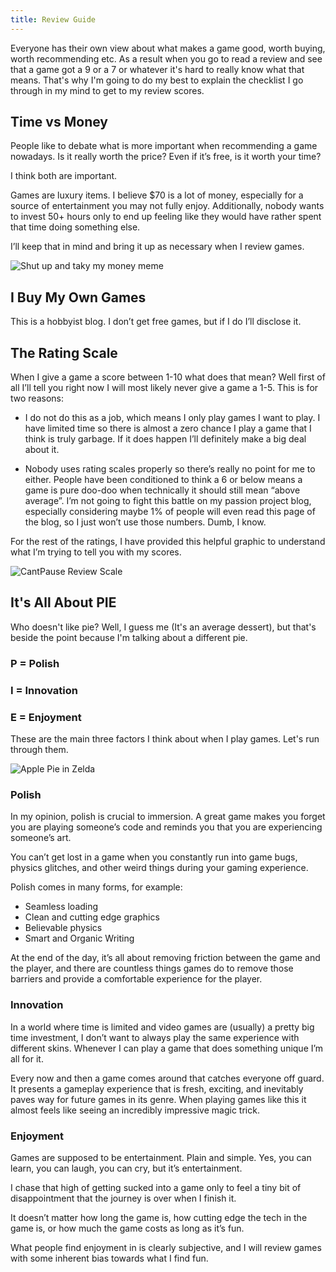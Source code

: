 ```yaml
---
title: Review Guide
---
```

Everyone has their own view about what makes a game good, worth buying, worth recommending etc. As a result when you go to read a review and see that a game got a 9 or a 7 or whatever it's hard to really know what that means. That's why I'm going to do my best to explain the checklist I go through in my mind to get to my review scores.

## Time vs Money

People like to debate what is more important when recommending a game nowadays. Is it really worth the price? Even if it’s free, is it worth your time?

I think both are important. 

Games are luxury items. I believe $70 is a lot of money, especially for a source of entertainment you may not fully enjoy.  Additionally, nobody wants to invest 50+ hours only to end up feeling like they would have rather spent that time doing something else. 

I’ll keep that in mind and bring it up as necessary when I review games.

![Shut up and taky my money meme](/img/takemymoney.jpg)



## I Buy My Own Games

This is a hobbyist blog. I don’t get free games, but if I do I’ll disclose it.

## The Rating Scale

When I give a game a score between 1-10 what does that mean? Well first of all I’ll tell you right now I will most likely never give a game a 1-5. This is for two reasons:

* I do not do this as a job, which means I only play games I want to play. I have limited time so there is almost a zero chance I play a game that I think is truly garbage. If it does happen I’ll definitely make a big deal about it.



* Nobody uses rating scales properly so there’s really no point for me to either. People have been conditioned to think a 6 or below means a game is pure doo-doo when technically it should still mean “above average”. I’m not going to fight this battle on my passion project blog, especially considering maybe 1% of people will even read this page of the blog, so I just won’t use those numbers. Dumb, I know.

For the rest of the ratings, I have provided this helpful graphic to understand what I’m trying to tell you with my scores.

![CantPause Review Scale](/img/reviewchart.png)

## It's All About PIE

Who doesn't like pie? Well, I guess me (It's an average dessert), but that's beside the point because I'm talking about a different pie.

### P = Polish

### I = Innovation

### E = Enjoyment

These are the main three factors I think about when I play games. Let's run through them.



![Apple Pie in Zelda](/img/applepiezelda.jpg)

### Polish

In my opinion, polish is crucial to immersion. A great game makes you forget you are playing someone’s code and reminds you that you are experiencing someone’s art.

You can’t get lost in a game when you constantly run into game bugs, physics glitches, and other weird things during your gaming experience. 

Polish comes in many forms, for example:

* Seamless loading
* Clean and cutting edge graphics
* Believable physics
* Smart and Organic Writing

At the end of the day, it’s all about removing friction between the game and the player, and there are countless things games do to remove those barriers and provide a comfortable experience for the player.

### Innovation

In a world where time is limited and video games are (usually) a pretty big time investment, I don’t want to always play the same experience with different skins. Whenever I can play a game that does something unique I’m all for it. 

Every now and then a game comes around that catches everyone off guard. It presents a gameplay experience that is fresh, exciting, and inevitably paves way for future games in its genre. When playing games like this it almost feels like seeing an incredibly impressive magic trick.

### Enjoyment

Games are supposed to be entertainment. Plain and simple. Yes, you can learn, you can laugh, you can cry, but it’s entertainment. 

I chase that high of getting sucked into a game only to feel a tiny bit of disappointment that the journey is over when I finish it.

It doesn’t matter how long the game is, how cutting edge the tech in the game is, or how much the game costs as long as it’s fun.

What people find enjoyment in is clearly subjective, and I will review games with some inherent bias towards what I find fun.